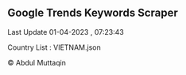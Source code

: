 

## Google Trends Keywords Scraper 
 
Last Update 01-04-2023 , 07:23:43

Country List :
VIETNAM.json



© Abdul Muttaqin 

